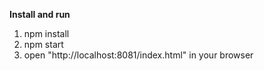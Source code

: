 **Install and run**

1.  npm install
2.  npm start
3.  open "http://localhost:8081/index.html" in your browser
